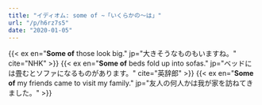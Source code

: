 ```yaml
---
title: "イディオム: some of ~「いくらかの～は」"
url: "/p/h6rz7s5"
date: "2020-01-05"
---
```


{{< ex en="**Some of** those look big." jp="大きそうなものもいますね。" cite="NHK" >}}
{{< ex en="**Some of** beds fold up into sofas." jp="ベッドには畳むとソファになるものがあります。" cite="英辞郎" >}}
{{< ex en="**Some of** my friends came to visit my family." jp="友人の何人かは我が家を訪ねてきました。" >}}

